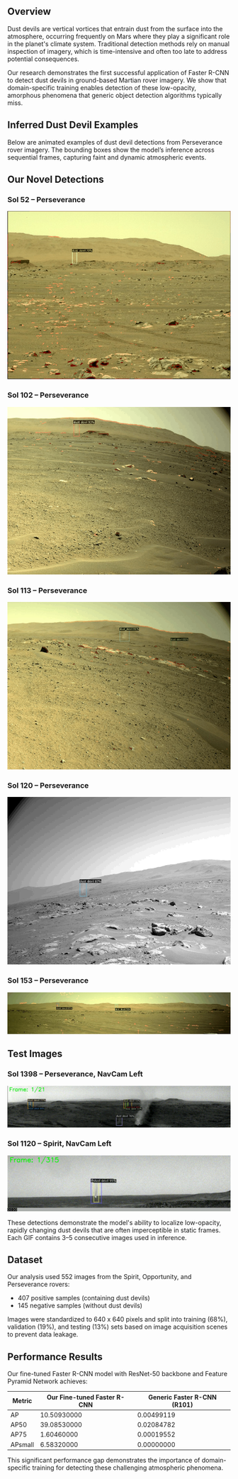 ## Overview

Dust devils are vertical vortices that entrain dust from the surface into the atmosphere, occurring frequently on Mars where they play a significant role in the planet's climate system. Traditional detection methods rely on manual inspection of imagery, which is time-intensive and often too late to address potential consequences.

Our research demonstrates the first successful application of Faster R-CNN to detect dust devils in ground-based Martian rover imagery. We show that domain-specific training enables detection of these low-opacity, amorphous phenomena that generic object detection algorithms typically miss.


## Inferred Dust Devil Examples

Below are animated examples of dust devil detections from Perseverance rover imagery. The bounding boxes show the model’s inference across sequential frames, capturing faint and dynamic atmospheric events.

## Our Novel Detections
### Sol 52 – Perseverance
![Dust Devil Sol 52](gifs/dust_devils_sol_0052.gif)

### Sol 102 – Perseverance
![Dust Devil Sol 102](gifs/dust_devils_sol_0102.gif)

### Sol 113 – Perseverance
![Dust Devil Sol 113](gifs/dust_devils_sol_0113.gif)

### Sol 120 – Perseverance
![Dust Devil Sol 120](gifs/dust_devils_sol_0120.gif)

### Sol 153 – Perseverance
![Dust Devil Sol 153](gifs/dust_devils_sol_0153.gif)

## Test Images

### Sol 1398 – Perseverance, NavCam Left
![Dust Devil Sol 1398](PNV1398.gif)

### Sol 1120 – Spirit, NavCam Left
![Dust Devil Sol 1120](SNV1120.gif)

These detections demonstrate the model's ability to localize low-opacity, rapidly changing dust devils that are often imperceptible in static frames. Each GIF contains 3–5 consecutive images used in inference.
## Dataset

Our analysis used 552 images from the Spirit, Opportunity, and Perseverance rovers:
- 407 positive samples (containing dust devils)
- 145 negative samples (without dust devils)

Images were standardized to 640 x 640 pixels and split into training (68%), validation (19%), and testing (13%) sets based on image acquisition scenes to prevent data leakage.

## Performance Results

Our fine-tuned Faster R-CNN model with ResNet-50 backbone and Feature Pyramid Network achieves:

| Metric | Our Fine-tuned Faster R-CNN | Generic Faster R-CNN (R101) | 
|--------|-----------------------------|-----------------------------|
| AP     | 10.50930000                 | 0.00499119                  | 
| AP50   | 39.08530000                 | 0.02084782                  | 
| AP75   | 1.60460000                  | 0.00019552                  | 
| APsmall| 6.58320000                  | 0.00000000                  | 

This significant performance gap demonstrates the importance of domain-specific training for detecting these challenging atmospheric phenomena.


